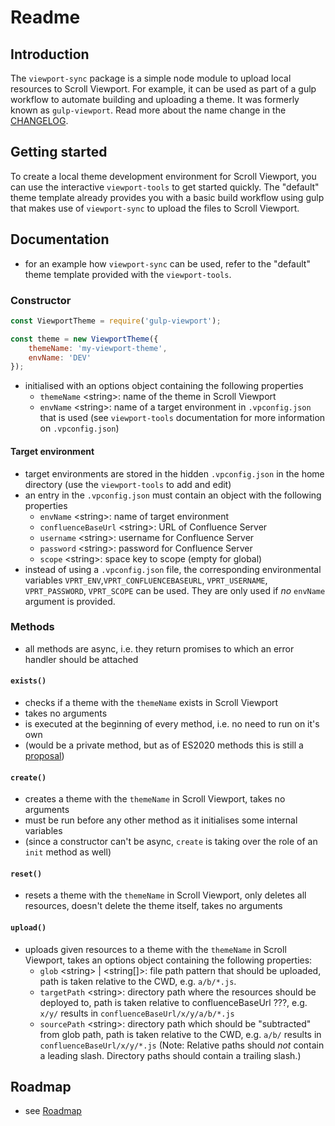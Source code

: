 # Readme

## Introduction

The `viewport-sync` package is a simple node module to upload local resources to Scroll Viewport. For example, it can be used as part of a gulp workflow to automate building and uploading a theme. It was formerly known as `gulp-viewport`. Read more about the name change in the [CHANGELOG](CHANGELOG.md).


## Getting started

To create a local theme development environment for Scroll Viewport, you can use the interactive `viewport-tools` to get started quickly. The "default" theme template already provides you with a basic build workflow using gulp that makes use of `viewport-sync` to upload the files to Scroll Viewport.


## Documentation

<!-- ToDo: finish -->

- for an example how `viewport-sync` can be used, refer to the "default" theme template provided with the `viewport-tools`.

### Constructor

```javascript
const ViewportTheme = require('gulp-viewport');

const theme = new ViewportTheme({
    themeName: 'my-viewport-theme',
    envName: 'DEV'
});
```

- initialised with an options object containing the following properties
    - `themeName` &lt;string&gt;: name of the theme in Scroll Viewport
    - `envName` &lt;string&gt;: name of a target environment in `.vpconfig.json` that is used (see `viewport-tools` documentation for more information on `.vpconfig.json`)

#### Target environment

- target environments are stored in the hidden `.vpconfig.json` in the home directory (use the `viewport-tools` to add and edit)
- an entry in the `.vpconfig.json` must contain an object with the following properties
    - `envName` &lt;string&gt;: name of target environment
    - `confluenceBaseUrl` &lt;string&gt;: URL of Confluence Server
    - `username` &lt;string&gt;: username for Confluence Server
    - `password` &lt;string&gt;: password for Confluence Server
    - `scope` &lt;string&gt;: space key to scope (empty for global)
- instead of using a `.vpconfig.json` file, the corresponding environmental variables `VPRT_ENV`,`VPRT_CONFLUENCEBASEURL`,  `VPRT_USERNAME`, `VPRT_PASSWORD`, `VPRT_SCOPE` can be used. They are only used if _no_ `envName` argument is provided.

### Methods

- all methods are async, i.e. they return promises to which an error handler should be attached

#### `exists()`

- checks if a theme with the `themeName` exists in Scroll Viewport
- takes no arguments
- is executed at the beginning of every method, i.e. no need to run on it's own
- (would be a private method, but as of ES2020 methods this is still a [proposal](https://github.com/tc39/proposal-private-methods))

#### `create()`

- creates a theme with the `themeName` in Scroll Viewport, takes no arguments
- must be run before any other method as it initialises some internal variables
- (since a constructor can't be async, `create` is taking over the role of an `init` method as well)

#### `reset()`

- resets a theme with the `themeName` in Scroll Viewport, only deletes all resources, doesn't delete the theme itself, takes no arguments


#### `upload()`

- uploads given resources to a theme with the `themeName` in Scroll Viewport, takes an options object containing the following properties:
    - `glob` &lt;string&gt; | &lt;string[]&gt;: file path pattern that should be uploaded, path is taken relative to the CWD, e.g. `a/b/*.js`.
    - `targetPath` &lt;string&gt;: directory path where the resources should be deployed to, path is taken relative to confluenceBaseUrl ???, e.g. `x/y/` results in `confluenceBaseUrl/x/y/a/b/*.js`
    - `sourcePath` &lt;string&gt;: directory path which should be "subtracted" from glob path, path is taken relative to the CWD, e.g. `a/b/` results in `confluenceBaseUrl/x/y/*.js`
(Note: Relative paths should _not_ contain a leading slash. Directory paths should contain a trailing slash.)


## Roadmap

- see [Roadmap](Roadmap.md)